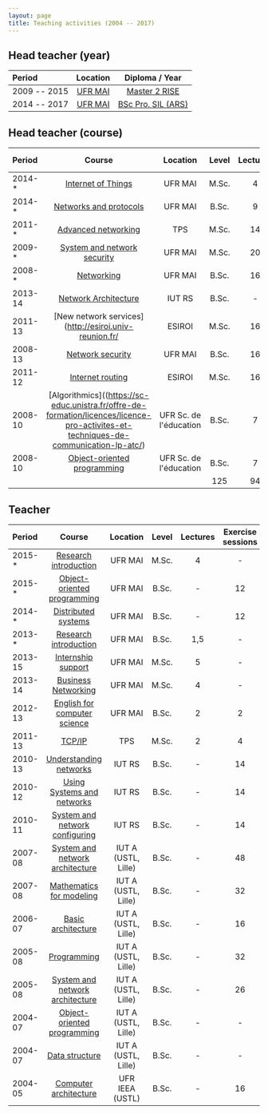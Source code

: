 ```yaml
---
layout: page
title: Teaching activities (2004 -- 2017)
---
```


## Head teacher (year)

| **Period** | **Location** | **Diploma / Year** |
| :------- |:-----:|:-------------:|
| 2009 -- 2015 | [UFR MAI](http://mathinfo.unistra.fr/) | [Master 2 RISE](http://master-informatique.unistra.fr/rise/rise-formation.php) |
| 2014 -- 2017 | [UFR MAI](http://mathinfo.unistra.fr/) | [BSc Pro. SIL (ARS)](http://mathinfo.unistra.fr/offre-de-formation/licence-professionnelle-sil/licence-pro-info-ars-fi/) |

## Head teacher (course)

| **Period** | **Course** | **Location** | **Level** | **Lectures** | **Exercise sessions** | **Lab sessions** |  **Class number** |
| :------- |:----------:| :-----:|:-------------:|:-------------:|:-------------:|:-------------:|:-------------:|
| 2014-* | [Internet of Things](http://mathinfo.unistra.fr/offre-de-formation/ue/?spec=8\|sem=24\|ue=550) | UFR MAI | M.Sc. | 4 | 4 | - | 15 |
| 2014-* | [Networks and protocols](http://mathinfo.unistra.fr/offre-de-formation/ue/?spec=17\|sem=38\|ue=422) | UFR MAI | B.Sc. | 9 | 9 | 12 | 30 |
| 2011-* | [Advanced networking](http://www.telecom-physique.fr/formation/departement-informatique-et-reseaux/) | TPS | M.Sc. | 14 | 7 | 8 | 9 |
| 2009-*  | [System and network security](http://mathinfo.unistra.fr/offre-de-formation/ue/?spec=8\|sem=32\|ue=533) | UFR MAI | M.Sc. | 20 | - | 17 | 22 |
| 2008-*  | [Networking](http://mathinfo.unistra.fr/offre-de-formation/mod/?spec=26\|sem=65\|mod=11) |UFR MAI | B.Sc. | 16 | 16 | - | 16 |
| 2013-14 | [Network Architecture](http://iutrs.unistra.fr/images/maquettes/info/IIN_2017_DUT_INFORMATIQUE.pdf) | IUT RS | B.Sc. | - | 21 | 28  | 36 |
| 2011-13  | [New network services](http://esiroi.univ-reunion.fr/ | ESIROI | M.Sc. | 16 | 14 | - | 10 |
| 2008-13  | [Network security](http://mathinfo.unistra.fr/offre-de-formation/mod/?spec=26\|sem=65\|mod=13) | UFR MAI | B.Sc. | 16 | - | 24  | 15 |
| 2011-12  | [Internet routing](http://esiroi.univ-reunion.fr/) | ESIROI | M.Sc. | 16 | 7 | 7 | 10 |
| 2008-10 | [Algorithmics]((https://sc-educ.unistra.fr/offre-de-formation/licences/licence-pro-activites-et-techniques-de-communication-lp-atc/) | UFR Sc. de l'éducation | B.Sc. | 7 | 8 | 10  | 11 |
| 2008-10 | [Object-oriented programming](https://sc-educ.unistra.fr/offre-de-formation/licences/licence-pro-activites-et-techniques-de-communication-lp-atc/) | UFR Sc. de l'éducation | B.Sc. | 7 | 8 | 10  | 11 |
||| | 125 | 94 | 116 | 


## Teacher

**Period** | **Course** | **Location** | **Level** | **Lectures** | **Exercise sessions** | **Lab sessions** |  **Class number** |
| :------- |:----------:| :-----:|:-------------:|:-------------:|:-------------:|:-------------:|:-------------:|
| 2015-* | [Research introduction](http://mathinfo.unistra.fr/offre-de-formation/ue/?spec=8\|sem=33\|ue=706) | UFR MAI | M.Sc. | 4 | - | - | 20 |
| 2015-* | [Object-oriented programming](http://mathinfo.unistra.fr/offre-de-formation/ue/?spec=17\|sem=37\|ue=407) | UFR MAI | B.Sc. | - | 12 | 10 | 35 |
| 2014-* | [Distributed systems](http://mathinfo.unistra.fr/offre-de-formation/ue/?spec=17\|sem=39\|ue=427) | UFR MAI | B.Sc. | - | 12 | - | 36 |
| 2013-* | [Research introduction](http://mathinfo.unistra.fr/offre-de-formation/ue/?spec=17\|sem=39\|ue=696) | UFR MAI | B.Sc. | 1,5 | - | - | 30 |
| 2013-15 | [Internship support](http://mathinfo.unistra.fr/offre-de-formation/ue/?spec=8\|sem=25\|ue=552) | UFR MAI | M.Sc. | 5 | - | - | 18 |
| 2013-14 | [Business Networking](http://mathinfo.unistra.fr/offre-de-formation/ue/?spec=8\|sem=33\|ue=538) | UFR MAI | M.Sc. | 4 | - | - | 20 |
| 2012-13  | [English for computer science](http://mathinfo.unistra.fr/offre-de-formation/ue/?spec=17\|sem=39\|ue=424) | UFR MAI | B.Sc. | 2 | 2 | - | 30 |
| 2011-13 | [TCP/IP](http://www.telecom-physique.fr/formation/departement-informatique-et-reseaux/) | TPS | M.Sc. | 2 | 4 | - | 7 |
| 2010-13 | [Understanding networks](http://iutrs.unistra.fr/images/maquettes/info/IIN_2017_DUT_INFORMATIQUE.pdf) | IUT RS | B.Sc. | - | 14 | 28 | 32 |
| 2010-12 | [Using Systems and networks](http://iutrs.unistra.fr/images/maquettes/info/IIN_2017_DUT_INFORMATIQUE.pdf) | IUT RS | B.Sc. | - | 14 | 28 | 32 |
| 2010-11 | [System and network configuring](http://iutrs.unistra.fr/images/maquettes/info/IIN_2017_DUT_INFORMATIQUE.pdf) | IUT RS | B.Sc. | - | 14 | 28 | 32 |
| 2007-08 | [System and network architecture](http://www.iut.univ-lille1.fr/dut-info/) | IUT A  (USTL, Lille)	 | B.Sc. | - | 48 | - | 24 |
| 2007-08 | [Mathematics for modeling](http://www.iut.univ-lille1.fr/dut-info/) | IUT A  (USTL, Lille) | B.Sc. | - | 32 | - | 24 |
| 2006-07 | [Basic architecture](http://www.iut.univ-lille1.fr/dut-info/) | IUT A  (USTL, Lille) | B.Sc. | - | 16 | - | 24 |
| 2005-08 | [Programming](http://www.iut.univ-lille1.fr/dut-info/) | IUT A  (USTL, Lille)	 | B.Sc. | - | 32 | 16 | 24 |
| 2005-08 | [System and network architecture](http://www.iut.univ-lille1.fr/dut-info/) | IUT A  (USTL, Lille)	 | B.Sc. | - | 26 | 5 | 24 |
| 2004-07 | [Object-oriented programming](http://www.iut.univ-lille1.fr/dut-info/) | IUT A  (USTL, Lille) | B.Sc. | - | - | 16 | 12 |
| 2004-07 | [Data structure](http://www.iut.univ-lille1.fr/dut-info/) | IUT A  (USTL, Lille)	 | B.Sc. | - | - |16 | 12 |
| 2004-05 | [Computer architecture](http://fil.univ-lille1.fr/formations/licence/l2-l3-parcours-math-info) | UFR IEEA  (USTL) | B.Sc. | - | 16 | 16 | 25 |
